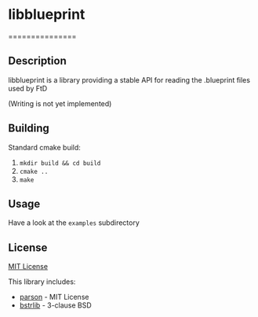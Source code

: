 # libblueprint
===============

## Description

libblueprint is a library providing a stable API for reading the .blueprint files used by FtD

(Writing is not yet implemented)


## Building

Standard cmake build:

1. `mkdir build && cd build`
2. `cmake ..`
3. `make`

## Usage

Have a look at the `examples` subdirectory

## License

[MIT License](LICENSE)

This library includes:
 - [parson](https://github.com/kgabis/parson/) - MIT License
 - [bstrlib](https://github.com/websnarf/bstrlib) - 3-clause BSD
